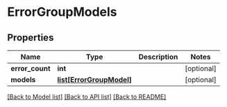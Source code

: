 # ErrorGroupModels

## Properties
Name | Type | Description | Notes
------------ | ------------- | ------------- | -------------
**error_count** | **int** |  | [optional] 
**models** | [**list[ErrorGroupModel]**](ErrorGroupModel.md) |  | [optional] 

[[Back to Model list]](../README.md#documentation-for-models) [[Back to API list]](../README.md#documentation-for-api-endpoints) [[Back to README]](../README.md)

